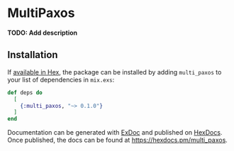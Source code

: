 # MultiPaxos

**TODO: Add description**

## Installation

If [available in Hex](https://hex.pm/docs/publish), the package can be installed
by adding `multi_paxos` to your list of dependencies in `mix.exs`:

```elixir
def deps do
  [
    {:multi_paxos, "~> 0.1.0"}
  ]
end
```

Documentation can be generated with [ExDoc](https://github.com/elixir-lang/ex_doc)
and published on [HexDocs](https://hexdocs.pm). Once published, the docs can
be found at <https://hexdocs.pm/multi_paxos>.

